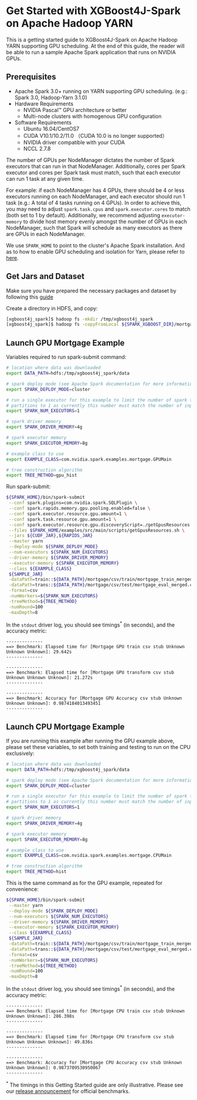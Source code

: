Get Started with XGBoost4J-Spark on Apache Hadoop YARN
======================================================

This is a getting started guide to XGBoost4J-Spark on Apache Hadoop YARN supporting GPU scheduling. At the end of this guide, the reader will be able to run a sample Apache Spark application that runs on NVIDIA GPUs.

Prerequisites
-------------

* Apache Spark 3.0+ running on YARN supporting GPU scheduling. (e.g.: Spark 3.0, Hadoop-Yarn 3.1.0)
* Hardware Requirements
  * NVIDIA Pascal™ GPU architecture or better
  * Multi-node clusters with homogenous GPU configuration
* Software Requirements
  * Ubuntu 16.04/CentOS7
  * CUDA V10.1/10.2/11.0   （CUDA 10.0 is no longer supported）
  * NVIDIA driver compatible with your CUDA
  * NCCL 2.7.8

The number of GPUs per NodeManager dictates the number of Spark executors that can run in that NodeManager. Additionally, cores per Spark executor and cores per Spark task must match, such that each executor can run 1 task at any given time.

For example: if each NodeManager has 4 GPUs, there should be 4 or less executors running on each NodeManager, and each executor should run 1 task (e.g.: A total of 4 tasks running on 4 GPUs). In order to achieve this, you may need to adjust `spark.task.cpus` and `spark.executor.cores` to match (both set to 1 by default). Additionally, we recommend adjusting `executor-memory` to divide host memory evenly amongst the number of GPUs in each NodeManager, such that Spark will schedule as many executors as there are GPUs in each NodeManager.

We use `SPARK_HOME` to point to the cluster's Apache Spark installation. And as to how to enable GPU scheduling and isolation for Yarn, please refer to [here](https://hadoop.apache.org/docs/r3.1.0/hadoop-yarn/hadoop-yarn-site/UsingGpus.html).

Get Jars and Dataset
-------------------------------

Make sure you have prepared the necessary packages and dataset by following this [guide](/getting-started-guides/prepare-package-data/preparation-scala.md)

Create a directory in HDFS, and copy:

``` bash
[xgboost4j_spark]$ hadoop fs -mkdir /tmp/xgboost4j_spark
[xgboost4j_spark]$ hadoop fs -copyFromLocal ${SPARK_XGBOOST_DIR}/mortgage/* /tmp/xgboost4j_spark
```

Launch GPU Mortgage Example
---------------------------

Variables required to run spark-submit command:

``` bash
# location where data was downloaded 
export DATA_PATH=hdfs:/tmp/xgboost4j_spark/data

# spark deploy mode (see Apache Spark documentation for more information) 
export SPARK_DEPLOY_MODE=cluster

# run a single executor for this example to limit the number of spark tasks and
# partitions to 1 as currently this number must match the number of input files
export SPARK_NUM_EXECUTORS=1

# spark driver memory
export SPARK_DRIVER_MEMORY=4g

# spark executor memory
export SPARK_EXECUTOR_MEMORY=8g

# example class to use
export EXAMPLE_CLASS=com.nvidia.spark.examples.mortgage.GPUMain

# tree construction algorithm
export TREE_METHOD=gpu_hist
```

Run spark-submit:

``` bash
${SPARK_HOME}/bin/spark-submit                                                  \
 --conf spark.plugins=com.nvidia.spark.SQLPlugin \
 --conf spark.rapids.memory.gpu.pooling.enabled=false \
 --conf spark.executor.resource.gpu.amount=1 \
 --conf spark.task.resource.gpu.amount=1 \
 --conf spark.executor.resource.gpu.discoveryScript=./getGpusResources.sh \
 --files $SPARK_HOME/examples/src/main/scripts/getGpusResources.sh \
 --jars ${CUDF_JAR},${RAPIDS_JAR}                                           \
 --master yarn                                                                  \
 --deploy-mode ${SPARK_DEPLOY_MODE}                                             \
 --num-executors ${SPARK_NUM_EXECUTORS}                                         \
 --driver-memory ${SPARK_DRIVER_MEMORY}                                         \
 --executor-memory ${SPARK_EXECUTOR_MEMORY}                                     \
 --class ${EXAMPLE_CLASS}                                                       \
 ${SAMPLE_JAR}                                                                 \
 -dataPath=train::${DATA_PATH}/mortgage/csv/train/mortgage_train_merged.csv       \
 -dataPath=trans::${DATA_PATH}/mortgage/csv/test/mortgage_eval_merged.csv          \
 -format=csv                                                                    \
 -numWorkers=${SPARK_NUM_EXECUTORS}                                             \
 -treeMethod=${TREE_METHOD}                                                     \
 -numRound=100                                                                  \
 -maxDepth=8                                                                    
```

In the `stdout` driver log, you should see timings<sup>*</sup> (in seconds), and the accuracy metric:

```
--------------
==> Benchmark: Elapsed time for [Mortgage GPU train csv stub Unknown Unknown Unknown]: 29.642s
--------------

--------------
==> Benchmark: Elapsed time for [Mortgage GPU transform csv stub Unknown Unknown Unknown]: 21.272s
--------------

--------------
==> Benchmark: Accuracy for [Mortgage GPU Accuracy csv stub Unknown Unknown Unknown]: 0.9874184013493451
--------------
```

Launch CPU Mortgage Example
---------------------------

If you are running this example after running the GPU example above, please set these variables, to set both training and testing to run on the CPU exclusively:

``` bash
# location where data was downloaded 
export DATA_PATH=hdfs:/tmp/xgboost4j_spark/data

# spark deploy mode (see Apache Spark documentation for more information) 
export SPARK_DEPLOY_MODE=cluster

# run a single executor for this example to limit the number of spark tasks and
# partitions to 1 as currently this number must match the number of input files
export SPARK_NUM_EXECUTORS=1

# spark driver memory
export SPARK_DRIVER_MEMORY=4g

# spark executor memory
export SPARK_EXECUTOR_MEMORY=8g

# example class to use
export EXAMPLE_CLASS=com.nvidia.spark.examples.mortgage.CPUMain

# tree construction algorithm
export TREE_METHOD=hist
```

This is the same command as for the GPU example, repeated for convenience:

``` bash
${SPARK_HOME}/bin/spark-submit                                                  \
 --master yarn                                                                  \
 --deploy-mode ${SPARK_DEPLOY_MODE}                                             \
 --num-executors ${SPARK_NUM_EXECUTORS}                                         \
 --driver-memory ${SPARK_DRIVER_MEMORY}                                         \
 --executor-memory ${SPARK_EXECUTOR_MEMORY}                                     \
 --class ${EXAMPLE_CLASS}                                                       \
 ${SAMPLE_JAR}                                                                 \
 -dataPath=train::${DATA_PATH}/mortgage/csv/train/mortgage_train_merged.csv       \
 -dataPath=trans::${DATA_PATH}/mortgage/csv/test/mortgage_eval_merged.csv          \
 -format=csv                                                                    \
 -numWorkers=${SPARK_NUM_EXECUTORS}                                             \
 -treeMethod=${TREE_METHOD}                                                     \
 -numRound=100                                                                  \
 -maxDepth=8                                                                    
```

In the `stdout` driver log, you should see timings<sup>*</sup> (in seconds), and the accuracy metric:

```
--------------
==> Benchmark: Elapsed time for [Mortgage CPU train csv stub Unknown Unknown Unknown]: 286.398s
--------------

--------------
==> Benchmark: Elapsed time for [Mortgage CPU transform csv stub Unknown Unknown Unknown]: 49.836s
--------------

--------------
==> Benchmark: Accuracy for [Mortgage CPU Accuracy csv stub Unknown Unknown Unknown]: 0.9873709530950067
--------------
```

<sup>*</sup> The timings in this Getting Started guide are only illustrative. Please see our [release announcement](https://medium.com/rapids-ai/nvidia-gpus-and-apache-spark-one-step-closer-2d99e37ac8fd) for official benchmarks.
